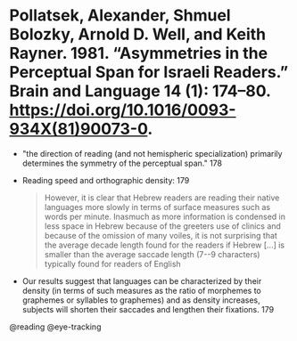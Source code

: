 # Pollatsek, Alexander, Shmuel Bolozky, Arnold D. Well, and Keith Rayner. 1981. “Asymmetries in the Perceptual Span for Israeli Readers.” Brain and Language 14 (1): 174–80. https://doi.org/10.1016/0093-934X(81)90073-0.
 

- "the direction of reading (and not hemispheric specialization) primarily determines the symmetry of the perceptual span." 178

- Reading speed and orthographic density: 179 

  > However, it is clear that Hebrew readers are reading their native languages more slowly in terms of surface measures such as words per minute. Inasmuch as more information is condensed in less space in Hebrew because of the greeters use of clinics and because of the omission of many voiles, it is not surprising that the average decade length found for the readers if Hebrew [...] is smaller than the average saccade length (7--9 characters) typically found for readers of English

- Our results suggest that languages can be characterized by their density (in terms of such measures as the ratio of morphemes to graphemes or syllables to graphemes) and as density increases, subjects will shorten their saccades and lengthen their fixations. 179

@reading
@eye-tracking
